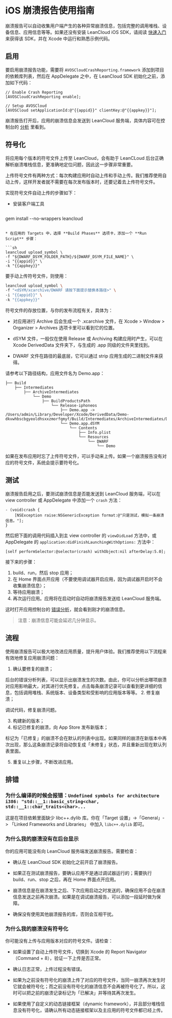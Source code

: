 # iOS 崩溃报告使用指南

崩溃报告可以自动收集用户端产生的各种异常崩溃信息，包括完整的调用堆栈、设备信息、应用信息等等。如果还没有安装 LeanCloud iOS SDK，请阅读 [快速入门](/start.html) 来获得该 SDK，并在 Xcode 中运行和熟悉示例代码。

## 启用

要启用崩溃报告功能，需要将 `AVOSCloudCrashReporting.framework` 添加到项目的依赖库列表，然后在 AppDelegate 之中，在 LeanCloud SDK 初始化之前，添加如下代码：

```objc
// Enable Crash Reporting
[AVOSCloudCrashReporting enable];

// Setup AVOSCloud
[AVOSCloud setApplicationId:@"{{appid}}" clientKey:@"{{appkey}}"];
```
崩溃报告打开后，应用的崩溃信息会发送到 LeanCloud 服务端，具体内容可在控制台的 [分析](/stat.html?appid={{appid}}#/statrealtime) 里看到。

## 符号化

将应用每个版本的符号文件上传至 LeanCloud，会有助于 LeanCLoud 后台正确解析崩溃堆栈信息，更准确地定位问题，因此这一步骤非常重要。

上传符号文件有两种方式：每次构建应用时自动上传和手动上传。我们推荐使用自动上传，这样开发者就不需要在每次发布版本时，还要记着去上传符号文件。

实现符号文件自动上传的步骤如下：

* 安装客户端工具 

  ```sh
gem install --no-wrappers leancloud
  ``` 

* 在应用的 Targets 中，选择 **Build Phases** 选项卡，添加一个 **Run Script** 步骤：

  ```sh
leancloud upload_symbol \
-f "${DWARF_DSYM_FOLDER_PATH}/${DWARF_DSYM_FILE_NAME}" \
-i "{{appid}}" \
-k "{{appkey}}"
  ```

要手动上传符号文件，则使用：
```sh
leancloud upload_symbol \
-f "<dSYM/xcarchive/DWARF 请按下面提示替换本路径>" \
-i "{{appid}}" \
-k "{{appkey}}"
```

符号文件的存放位置，与你的发布流程有关，具体为：

* 对应用进行 Archive 后会生成一个 .xcarchive 文件，在 Xcode > Window > Organizer > Archives 选项卡里可以看到它的位置。

* dSYM 文件，一般仅在使用 Release 或 Archiving 构建应用时产生，可以在 Xcode DerivedData 文件夹下，与生成的 .app 同级的文件夹里找到。

* DWARF 文件在路径的最底层，它可以通过 strip 应用生成的二进制文件来获得。

请参考以下路径结构，应用文件名为 Demo.app：

```
├── Build
    ├── Intermediates
        ├── ArchiveIntermediates
            └── Demo
                ├── BuildProductsPath
                    └── Release-iphoneos
                        ├── Demo.app -> /Users/admin/Library/Developer/Xcode/DerivedData/Demo-dkvwhbscbgyeoldhsxxzmorfqmyf/Build/Intermediates/ArchiveIntermediates/Demo/InstallationBuildProductsLocation/Applications/Demo.app
                        └── Demo.app.dSYM
                            └── Contents
                                ├── Info.plist
                                └── Resources
                                    └── DWARF
                                        └── Demo
```

如果在发布应用时忘了上传符号文件，可以手动来上传。如果一个崩溃报告没有对应的符号文件，系统会提示要符号化。

## 测试

崩溃报告启用之后，要测试崩溃信息是否能发送到 LeanCloud 服务端，可以在 view controller 或 AppDelegate 中添加一个 `crash` 方法：

```objc
- (void)crash {
    [NSException raise:NSGenericException format:@"只是测试，模拟一条崩溃信息。"];
}
```

然后把下面的调用代码插入到主 view controller 的 `viewDidLoad` 方法中，或 AppDelegate 的 `application:didFinishLaunchingWithOptions:` 方法中：

```objc
[self performSelector:@selector(crash) withObject:nil afterDelay:5.0];
```
接下来的步骤：

1. build、run，然后 stop 应用；
2. 在 Home 界面点开应用（不要使用调试器开启应用，因为调试器开启时不会收集崩溃信息）；
3. 等待应用崩溃；
4. 再次运行应用。应用将在启动时自动将崩溃报告发送给 LeanCloud 服务端。

这时打开应用控制台的 [错误分析](stat.html?appid={{appid}}#/stat/crashreport)，就会看到刚才的崩溃信息。

> 注意：崩溃信息可能会延迟几分钟显示。

## 流程

使用崩溃报告可以极大地改进应用质量，提升用户体验。我们推荐使用以下流程来有效地修复应用崩溃问题：

1. 确认要修复的崩溃；

  后台的错误分析列表，可以显示出崩溃发生的次数。由此，你可以分析出哪项崩溃对应用影响最大，对其进行优先修复。点击每条崩溃记录可以查看到更详细的信息，包括调用堆栈、系统版本、设备类型和受影响的应用版本等等。
2. 修复崩溃；

  调试代码，修复崩溃问题。

3. 构建新的版本；
4. 标记已修复的崩溃，向 App Store 发布新版本；

  标记为「已修复」的崩溃不会在默认的列表中出现。如果同样的崩溃在新版本中再次出现，那么这条崩溃记录将自动恢复成「未修复」状态，并且重新出现在默认列表里面。
  
5. 重复以上步骤，不断改进应用。

## 排错

### 为什么编译的时候会报错：`Undefined symbols for architecture i386: "std::__1::basic_string<char, std::__1::char_traits<char>...`

这是在项目依赖里面缺少 libc++.dylib 库。你在「Target 设置」->「General」-> 「Linked Frameworks and Libraries」 中加入 `libc++.dylib` 即可。

### 为什么我的崩溃没有在后台显示

  你的应用可能没有向 LeanCloud 服务端发送崩溃报告。需要检查：
  
  * 确认在 LeanCloud SDK 初始化之前开启了崩溃报告。

  * 如果正在测试崩溃报告，要确认应用不是通过调试器运行的；需要执行 build、run、stop 之后，再在 Home 界面点开应用。

  * 崩溃信息是在崩溃发生之后、下次应用启动之时发送的，确保应用不会在崩溃信息发送之前再次崩溃。如果是在调试崩溃报告，可以添加一段延时做为保障。

  * 确保没有使用其他崩溃报告的库，否则会互相干扰。

### 为什么我的崩溃没有符号化

  你可能没有上传与应用版本对应的符号文件。请检查：
  
  * 如果设置了自动上传符号文件，切换到 Xcode 的 Report Navigator（Command + 8），验证一下上传是否正常。

  * 确认日志正常，上传过程没有错误。

  * 如果为之前没有符号化的崩溃上传了对应的符号文件，当同一崩溃再次发生时它就会被符号化；而之前没有符号化的崩溃信息不会再被符号化了。所以，这时可以把之前的崩溃记录标记为「已解决」并等待其再次发生。

  * 如果使用了自定义的动态链接框架（dynamic framework），并且部分堆栈信息没有符号化，请确认所有动态链接框架以及主应用的符号文件都已经上传。

